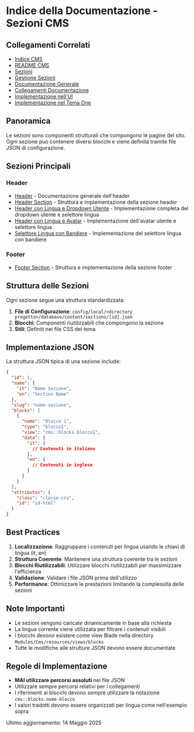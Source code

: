 # Indice della Documentazione - Sezioni CMS

## Collegamenti Correlati
- [Indice CMS](../INDEX.md)
- [README CMS](../README.md)
- [Sezioni](../sections.md)
- [Gestione Sezioni](../section-management.md)
- [Documentazione Generale](../../../../../docs/README.md)
- [Collegamenti Documentazione](../../../../../docs/collegamenti-documentazione.md)
- [Implementazione nell'UI](../../../UI/docs/sections/INDEX.md)
- [Implementazione nel Tema One](../../../../Themes/One/docs/sections/INDEX.md)

## Panoramica
Le sezioni sono componenti strutturali che compongono le pagine del sito. Ogni sezione può contenere diversi blocchi e viene definita tramite file JSON di configurazione.

## Sezioni Principali

### Header
- [Header](./header.md) - Documentazione generale dell'header
- [Header Section](./header-section.md) - Struttura e implementazione della sezione header
- [Header con Lingua e Dropdown Utente](./HEADER_LANGUAGE_USER_DROPDOWN.md) - Implementazione completa del dropdown utente e selettore lingua
- [Header con Lingua e Avatar](./HEADER_LANGUAGE_AVATAR_IMPLEMENTATION.md) - Implementazione dell'avatar utente e selettore lingua
- [Selettore Lingua con Bandiere](./HEADER_LANGUAGE_SELECTOR_WITH_FLAGS.md) - Implementazione del selettore lingua con bandiere

### Footer
- [Footer Section](./footer-section.md) - Struttura e implementazione della sezione footer

## Struttura delle Sezioni

Ogni sezione segue una struttura standardizzata:

1. **File di Configurazione**: `config/local/<directory progetto>/database/content/sections/[id].json`
2. **Blocchi**: Componenti riutilizzabili che compongono la sezione
3. **Stili**: Definiti nei file CSS del tema

## Implementazione JSON

La struttura JSON tipica di una sezione include:

```json
{
  "id": 1,
  "name": {
    "it": "Nome Sezione",
    "en": "Section Name"
  },
  "slug": "nome-sezione",
  "blocks": [
    {
      "name": "Blocco 1",
      "type": "blocco1",
      "view": "cms::blocks.blocco1",
      "data": {
        "it": {
          // Contenuti in italiano
        },
        "en": {
          // Contenuti in inglese
        }
      }
    }
  ],
  "attributes": {
    "class": "classe-css",
    "id": "id-html"
  }
}
```

## Best Practices

1. **Localizzazione**: Raggruppare i contenuti per lingua usando le chiavi di lingua (it, en)
2. **Struttura Coerente**: Mantenere una struttura coerente tra le sezioni
3. **Blocchi Riutilizzabili**: Utilizzare blocchi riutilizzabili per massimizzare l'efficienza
4. **Validazione**: Validare i file JSON prima dell'utilizzo
5. **Performance**: Ottimizzare le prestazioni limitando la complessità delle sezioni

## Note Importanti

- Le sezioni vengono caricate dinamicamente in base alla richiesta
- La lingua corrente viene utilizzata per filtrare i contenuti visibili
- I blocchi devono esistere come view Blade nella directory `Modules/Cms/resources/views/blocks`
- Tutte le modifiche alle strutture JSON devono essere documentate

## Regole di Implementazione

- **MAI utilizzare percorsi assoluti** nei file JSON
- Utilizzare sempre percorsi relativi per i collegamenti
- I riferimenti ai blocchi devono sempre utilizzare la notazione `cms::blocks.nome-blocco`
- I valori tradotti devono essere organizzati per lingua come nell'esempio sopra

Ultimo aggiornamento: 14 Maggio 2025
